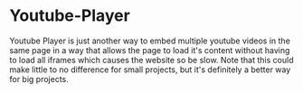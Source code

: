 # Youtube-Player
Youtube Player is just another way to embed multiple youtube videos in the same page in a way that allows the page to load it's content without having to load all iframes which causes the website so be slow.
Note that this could make little to no difference for small projects, but it's definitely a better way for big projects.
